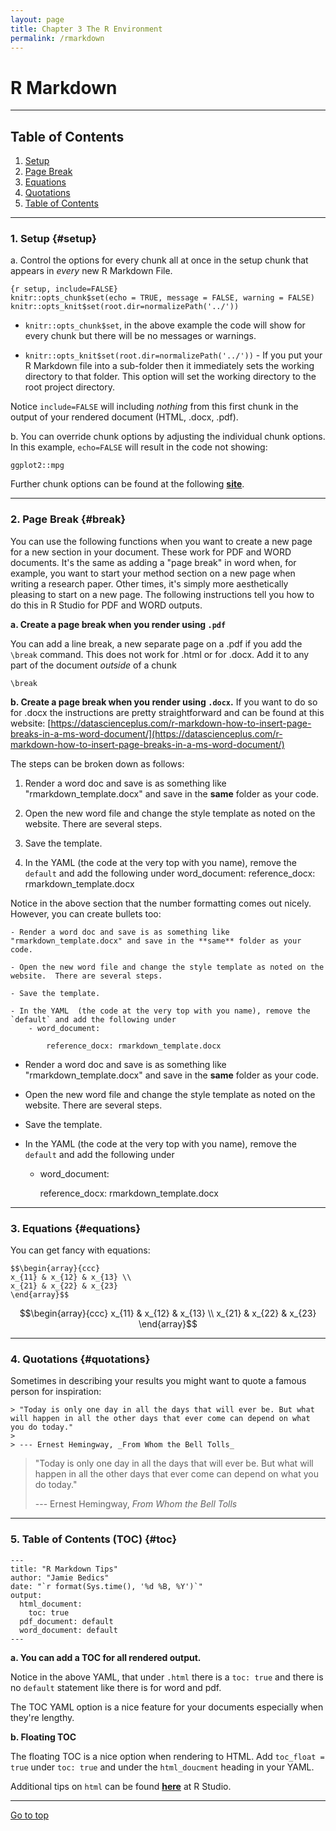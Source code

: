 ```yaml
---
layout: page
title: Chapter 3 The R Environment
permalink: /rmarkdown
---
```



# R Markdown

*****

## Table of Contents

1. [Setup](#setup)
2. [Page Break](#break)
3. [Equations](#equations)
4. [Quotations](#quotations)
5. [Table of Contents](#toc)

*****

### 1. Setup {#setup}

a. Control the options for every chunk all at once in the setup chunk that appears in _every_ new R Markdown File.

```{r}
{r setup, include=FALSE}
knitr::opts_chunk$set(echo = TRUE, message = FALSE, warning = FALSE)
knitr::opts_knit$set(root.dir=normalizePath('../'))
```

  * `knitr::opts_chunk$set`, in the above example the code will show for every chunk but there will be no messages or warnings. 
 
  * `knitr::opts_knit$set(root.dir=normalizePath('../'))` - If you put your R Markdown file into a sub-folder then it immediately sets the working directory to that folder.  This option will set the working directory to the root project directory. 
  
Notice `include=FALSE` will including _nothing_ from this first chunk in the output of your rendered document (HTML, .docx, .pdf).  

b. You can override chunk options by adjusting the individual chunk options.  In this example, `echo=FALSE` will result in the code not showing:

```{r, echo=FALSE}
ggplot2::mpg
```

Further chunk options can be found at the following **[site](https://yihui.name/knitr/options)**.

*****

### 2. Page Break {#break}

You can use the following functions when you want to create a new page for a new section in your document.  These work for PDF and WORD documents.  It's the same as adding a "page break" in word when, for example, you want to start your method section on a new page when writing a research paper.  Other times, it's simply more aesthetically pleasing to start on a new page.  The following instructions tell you how to do this in R Studio for PDF and WORD outputs.

**a. Create a page break when you render using `.pdf`**

You can add a line break, a new separate page on a .pdf if you add the `\break` command.  This does not work for .html or for .docx.  Add it to any part of the document _outside_ of a chunk

```{r}
\break
```

**b. Create a page break when you render using `.docx`.**
If you want to do so for .docx the instructions are pretty straightforward and can be found at this website:
[https://datascienceplus.com/r-markdown-how-to-insert-page-breaks-in-a-ms-word-document/](https://datascienceplus.com/r-markdown-how-to-insert-page-breaks-in-a-ms-word-document/)

The steps can be broken down as follows:

1. Render a word doc and save is as something like "rmarkdown_template.docx" and save in the **same** folder as your code.

2. Open the new word file and change the style template as noted on the website.  There are several steps.

3. Save the template.

4. In the YAML  (the code at the very top with you name), remove the `default` and add the following under word_document: 
  reference_docx: rmarkdown_template.docx

Notice in the above section that the number formatting comes out nicely.  However, you can create bullets too:

```{r}
- Render a word doc and save is as something like "rmarkdown_template.docx" and save in the **same** folder as your code.

- Open the new word file and change the style template as noted on the website.  There are several steps.

- Save the template.

- In the YAML  (the code at the very top with you name), remove the `default` and add the following under     
    - word_document: 
        
        reference_docx: rmarkdown_template.docx
```

- Render a word doc and save is as something like "rmarkdown_template.docx" and save in the **same** folder as your code.

- Open the new word file and change the style template as noted on the website.  There are several steps.

- Save the template.

- In the YAML  (the code at the very top with you name), remove the `default` and add the following under     
    - word_document: 
        
        reference_docx: rmarkdown_template.docx


*****


### 3. Equations {#equations}

You can get fancy with equations:

```
$$\begin{array}{ccc}
x_{11} & x_{12} & x_{13} \\
x_{21} & x_{22} & x_{23}
\end{array}$$
```

$$\begin{array}{ccc}
x_{11} & x_{12} & x_{13} \\
x_{21} & x_{22} & x_{23}
\end{array}$$

*****

### 4. Quotations {#quotations}

Sometimes in describing your results you might want to quote a famous person for inspiration:

```
> "Today is only one day in all the days that will ever be. But what will happen in all the other days that ever come can depend on what you do today."
>
> --- Ernest Hemingway, _From Whom the Bell Tolls_
```

> "Today is only one day in all the days that will ever be. But what will happen in all the other days that ever come can depend on what you do today."
>
> --- Ernest Hemingway, _From Whom the Bell Tolls_

*****

### 5. Table of Contents (TOC) {#toc}

```
---
title: "R Markdown Tips"
author: "Jamie Bedics"
date: "`r format(Sys.time(), '%d %B, %Y')`"
output:
  html_document:
    toc: true
  pdf_document: default
  word_document: default
---
```

**a. You can add a TOC for all rendered output.**

Notice in the above YAML, that under `.html` there is a `toc: true` and there is no `default` statement like there is for word and pdf.  

The TOC YAML option is a nice feature for your documents especially when they're lengthy.

**b. Floating TOC**

The floating TOC is a nice option when rendering to HTML.  Add `toc_float = true` under `toc: true` and under the `html_doucment` heading in your YAML. 

Additional tips on `html` can be found **[here](https://rmarkdown.rstudio.com/html_document_format)** at R Studio.

*****

<a href="#">Go to top</a>
